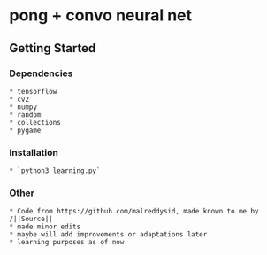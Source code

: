 # pong + convo neural net

## Getting Started

### Dependencies
    * tensorflow
    * cv2
    * numpy
    * random
    * collections
    * pygame

### Installation
    * `python3 learning.py`

### Other
    * Code from https://github.com/malreddysid, made known to me by /||Source||
    * made minor edits
    * maybe will add improvements or adaptations later
    * learning purposes as of now
